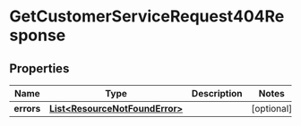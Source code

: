 

# GetCustomerServiceRequest404Response


## Properties

| Name | Type | Description | Notes |
|------------ | ------------- | ------------- | -------------|
|**errors** | [**List&lt;ResourceNotFoundError&gt;**](ResourceNotFoundError.md) |  |  [optional] |



